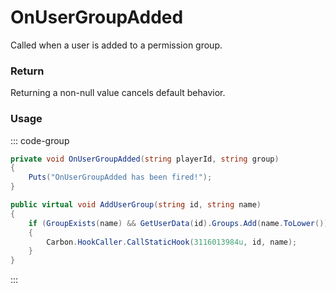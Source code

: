 # OnUserGroupAdded
<Badge type="info" text="Permissions"/>[<Badge type="danger" text="Carbon Compatible"/>](https://github.com/CarbonCommunity/Carbon)[<Badge type="warning" text="Oxide Compatible"/>](https://github.com/OxideMod/Oxide.Rust)<Badge type="info" text="MetadataOnly"/>
Called when a user is added to a permission group.

### Return
Returning a non-null value cancels default behavior.

### Usage
::: code-group
```csharp [Example]
private void OnUserGroupAdded(string playerId, string group)
{
	Puts("OnUserGroupAdded has been fired!");
}
```
```csharp [Source — Carbon.Common @ Oxide.Core.Libraries.Permission]
public virtual void AddUserGroup(string id, string name)
{
	if (GroupExists(name) && GetUserData(id).Groups.Add(name.ToLower()))
	{
		Carbon.HookCaller.CallStaticHook(3116013984u, id, name);
	}
}

```
:::
